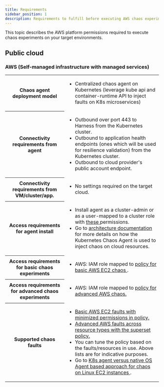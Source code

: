 ```yaml
---
title: Requirements
sidebar_position: 1
description: Requirements to fulfill before executing AWS chaos experiments.
---
```


This topic describes the AWS platform permissions required to execute chaos experiments on your target environments.

## Public cloud

### AWS (Self-managed infrastructure with managed services)

<table>
<tr>
	<th> Chaos agent deployment model </th>
	<td><ul><li>Centralized chaos agent on Kubernetes (leverage kube api and container-runtime API to inject faults on K8s microservices) </li></ul></td>
</tr>
<tr>
	<th> Connectivity requirements from agent </th>
	<td><ul><li>Outbound over port 443 to Harness from the Kubernetes cluster. </li>
		<li> Outbound to application health endpoints (ones which will be used for resilience validation) from the Kubernetes cluster. </li>
		<li> Outbound to cloud provider's public account endpoint. </li></ul></td>
</tr>
<tr>
	<th> Connectivity requirements from VM/cluster/app. </th>
	<td> <ul><li>No settings required on the target cloud.</li></ul></td>
</tr>
<tr>
	<th> Access requirements for agent install </th>
	<td><ul><li> Install agent as a cluster-admin or as a user-mapped to a cluster role with <a href="/docs/chaos-engineering/chaos-faults/kubernetes/permissions/Kubernetes%20chaos%20agent%20installation%20access%20requirements"> these </a> permissions. </li>
	<li> Go to <a href= "/docs/chaos-engineering/chaos-faults/kubernetes/classification#cloud-based-faults-aws-gcp-azure"> architecture documentation </a> for more details on how the Kubernetes Chaos Agent is used to inject chaos on cloud resources.</li></ul></td>
</tr>
<tr>
	<th> Access requirements for basic chaos experiments </th>
	<td> <ul><li>AWS: IAM role mapped to <a href = "https://github.com/hce-docs/platform-wise-chaos-info/blob/main/Public%20Cloud/AWS/basic-ec2-chaos-policy.json"> policy for basic AWS EC2 chaos </a>.</li></ul></td>
</tr>
<tr>
	<th> Access requirements for advanced chaos experiments	</th>
	<td> <ul><li>AWS: IAM role mapped to <a href="https://github.com/hce-docs/platform-wise-chaos-info/blob/main/Public%20Cloud/AWS/superset-policy-for-advanced-faults.json"> policy for advanced AWS chaos. </a> </li></ul></td>
</tr>
<tr>
	<th> Supported chaos faults	</th>
	<td> <ul><li><a href = "https://github.com/hce-docs/platform-wise-chaos-info/blob/main/Public%20Cloud/AWS/basic-aws-ec2-faults.md"> Basic AWS EC2 faults with minimized permissions in policy. </a></li>
	<li><a href = "https://github.com/hce-docs/platform-wise-chaos-info/blob/main/Public%20Cloud/AWS/advanced-aws-faults-across-resource-types.md"> Advanced AWS faults across resource types with the superset policy. </a></li>
	<li> You can tune the policy based on the faults/resources in use. Above lists are for indicative purposes.</li>
	<li> Go to <a href="https://hce-docs.github.io/platform-wise-chaos-info/Public%20Cloud/AWS/ec2-chaos-approach-comparison.html"> K8s agent versus native OS Agent based approach for chaos on Linux EC2 instances </a>.</li></ul></td>
</tr>
</table>


